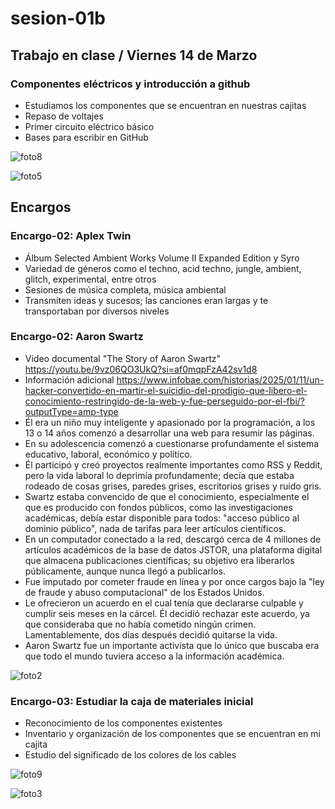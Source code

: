 # sesion-01b

## Trabajo en clase / Viernes 14 de Marzo

### Componentes eléctricos y introducción a github

- Estudiamos los componentes que se encuentran en nuestras cajitas
- Repaso de voltajes
- Primer circuito eléctrico básico
- Bases para escribir en GitHub

![foto8](https://github.com/user-attachments/assets/2d1c2f7c-42b1-40c7-afc8-37262a75311f)

![foto5](https://github.com/user-attachments/assets/4fc794e2-8415-4af5-a2db-6e27aa7027b9)

## Encargos

### Encargo-02: Aplex Twin

- Álbum Selected Ambient Works Volume II Expanded Edition y Syro
- Variedad de géneros como el techno, acid techno, jungle, ambient, glitch, experimental, entre otros
- Sesiones de música completa, música ambiental
- Transmiten ideas y sucesos; las canciones eran largas y te transportaban por diversos niveles

### Encargo-02: Aaron Swartz

- Video documental "The Story of Aaron Swartz" <https://youtu.be/9vz06QO3UkQ?si=af0mqpFzA42sv1d8>
- Información adicional <https://www.infobae.com/historias/2025/01/11/un-hacker-convertido-en-martir-el-suicidio-del-prodigio-que-libero-el-conocimiento-restringido-de-la-web-y-fue-perseguido-por-el-fbi/?outputType=amp-type>
- Él era un niño muy inteligente y apasionado por la programación, a los 13 o 14 años comenzó a desarrollar una web para resumir las páginas.
- En su adolescencia comenzó a cuestionarse profundamente el sistema educativo, laboral, económico y político.
- Él participó y creó proyectos realmente importantes como RSS y Reddit, pero la vida laboral lo deprimía profundamente; decía que estaba rodeado de cosas grises, paredes grises, escritorios grises y ruido gris.
- Swartz estaba convencido de que el conocimiento, especialmente el que es producido con fondos públicos, como las investigaciones académicas, debía estar disponible para todos: "acceso público al dominio público", nada de tarifas para leer artículos científicos.
- En un computador conectado a la red, descargó cerca de 4 millones de artículos académicos de la base de datos JSTOR, una plataforma digital que almacena publicaciones científicas; su objetivo era liberarlos públicamente, aunque nunca llegó a publicarlos.
- Fue imputado por cometer fraude en línea y por once cargos bajo la "ley de fraude y abuso computacional" de los Estados Unidos.
- Le ofrecieron un acuerdo en el cual tenía que declararse culpable y cumplir seis meses en la cárcel. Él decidió rechazar este acuerdo, ya que consideraba que no había cometido ningún crimen. Lamentablemente, dos días después decidió quitarse la vida.
- Aaron Swartz fue un importante activista que lo único que buscaba era que todo el mundo tuviera acceso a la información académica.

![foto2](https://github.com/user-attachments/assets/68e9150f-f196-421d-8f64-ea3c7ee603a4)

### Encargo-03: Estudiar la caja de materiales inicial

- Reconocimiento de los componentes existentes
- Inventario y organización de los componentes que se encuentran en mi cajita
- Estudio del significado de los colores de los cables

![foto9](https://github.com/user-attachments/assets/c595bb00-11bd-47f5-ae1b-e349959cbce3)

![foto3](https://github.com/user-attachments/assets/e09a01f9-7b1c-4c68-b9f7-c6dd5f1464ed)
